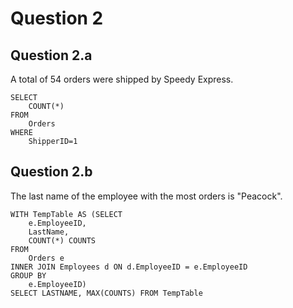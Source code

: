 # Question 2

## Question 2.a

A total of 54 orders were shipped by Speedy Express.

```
SELECT
	COUNT(*)
FROM
	Orders
WHERE
	ShipperID=1
```


## Question 2.b

The last name of the employee with the most orders is "Peacock".

```
WITH TempTable AS (SELECT
	e.EmployeeID,
	LastName,
	COUNT(*) COUNTS
FROM
	Orders e
INNER JOIN Employees d ON d.EmployeeID = e.EmployeeID
GROUP BY
	e.EmployeeID)
SELECT LASTNAME, MAX(COUNTS) FROM TempTable
```
